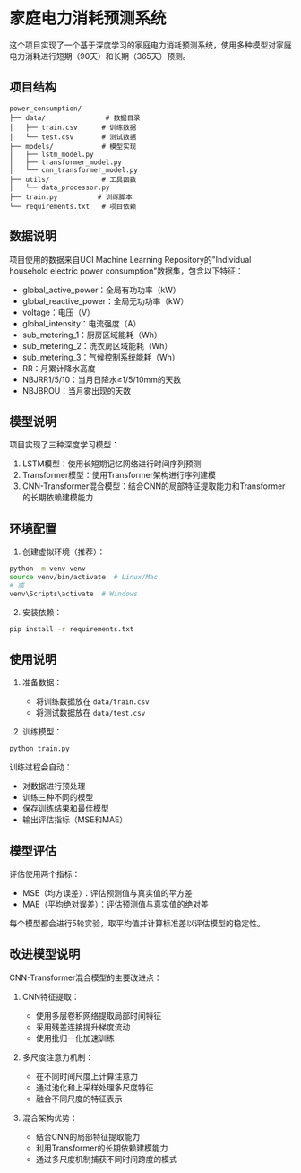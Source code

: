 # 家庭电力消耗预测系统

这个项目实现了一个基于深度学习的家庭电力消耗预测系统，使用多种模型对家庭电力消耗进行短期（90天）和长期（365天）预测。

## 项目结构

```
power_consumption/
├── data/               # 数据目录
│   ├── train.csv      # 训练数据
│   └── test.csv       # 测试数据
├── models/            # 模型实现
│   ├── lstm_model.py
│   ├── transformer_model.py
│   └── cnn_transformer_model.py
├── utils/             # 工具函数
│   └── data_processor.py
├── train.py          # 训练脚本
└── requirements.txt   # 项目依赖
```

## 数据说明

项目使用的数据来自UCI Machine Learning Repository的"Individual household electric power consumption"数据集，包含以下特征：

- global_active_power：全局有功功率（kW）
- global_reactive_power：全局无功功率（kW）
- voltage：电压（V）
- global_intensity：电流强度（A）
- sub_metering_1：厨房区域能耗（Wh）
- sub_metering_2：洗衣房区域能耗（Wh）
- sub_metering_3：气候控制系统能耗（Wh）
- RR：月累计降水高度
- NBJRR1/5/10：当月日降水≥1/5/10mm的天数
- NBJBROU：当月雾出现的天数

## 模型说明

项目实现了三种深度学习模型：

1. LSTM模型：使用长短期记忆网络进行时间序列预测
2. Transformer模型：使用Transformer架构进行序列建模
3. CNN-Transformer混合模型：结合CNN的局部特征提取能力和Transformer的长期依赖建模能力

## 环境配置

1. 创建虚拟环境（推荐）：
```bash
python -m venv venv
source venv/bin/activate  # Linux/Mac
# 或
venv\Scripts\activate  # Windows
```

2. 安装依赖：
```bash
pip install -r requirements.txt
```

## 使用说明

1. 准备数据：
   - 将训练数据放在 `data/train.csv`
   - 将测试数据放在 `data/test.csv`

2. 训练模型：
```bash
python train.py
```

训练过程会自动：
- 对数据进行预处理
- 训练三种不同的模型
- 保存训练结果和最佳模型
- 输出评估指标（MSE和MAE）

## 模型评估

评估使用两个指标：
- MSE（均方误差）：评估预测值与真实值的平方差
- MAE（平均绝对误差）：评估预测值与真实值的绝对差

每个模型都会进行5轮实验，取平均值并计算标准差以评估模型的稳定性。

## 改进模型说明

CNN-Transformer混合模型的主要改进点：

1. CNN特征提取：
   - 使用多层卷积网络提取局部时间特征
   - 采用残差连接提升梯度流动
   - 使用批归一化加速训练

2. 多尺度注意力机制：
   - 在不同时间尺度上计算注意力
   - 通过池化和上采样处理多尺度特征
   - 融合不同尺度的特征表示

3. 混合架构优势：
   - 结合CNN的局部特征提取能力
   - 利用Transformer的长期依赖建模能力
   - 通过多尺度机制捕获不同时间跨度的模式 